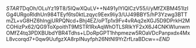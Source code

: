 $START$DqOh/OLuYz19T8/5IQwXQuLV++N491ylYlQlCzV55/i/yMfZXBM451lzIGg4URgoRldhUn984TEyf6ts0ktLzqyc9Eex9liy3/UJ49BBY5/hP3Yzwg3BTTmZL+vG8HZ6hIngjURPQNcd+Bhj4EZ/oPTp1x9Fv4vRAq2eXGJ5D9DPrkH2MCOHizPx62/QG9ToXpoithT9MSTR1RxAqWhOTLSRIkYF2xX6J4CNKWIunwmOMfZ4tq3PDXBUbdYBR4Tdhs+LDoRpGPT1hhpmezw5ROaVDcPanpxdx4MxL8vcorqd7+0qw9UufgzXA8rpINuyfph26NtNI9YrZrfLraBDcw==$END$